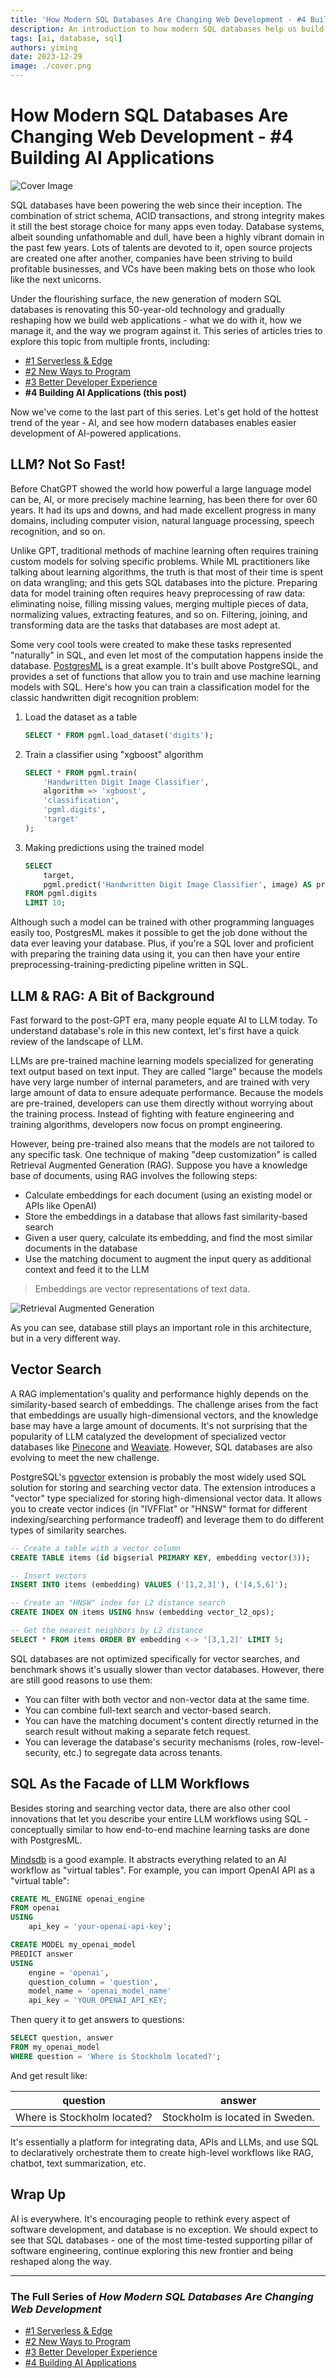 ```yaml
---
title: 'How Modern SQL Databases Are Changing Web Development - #4 Building AI Applications'
description: An introduction to how modern SQL databases help us build AI-powered applications.
tags: [ai, database, sql]
authors: yiming
date: 2023-12-29
image: ./cover.png
---
```


# How Modern SQL Databases Are Changing Web Development - #4 Building AI Applications

![Cover Image](cover.png)

SQL databases have been powering the web since their inception. The combination of strict schema, ACID transactions, and strong integrity makes it still the best storage choice for many apps even today. Database systems, albeit sounding unfathomable and dull, have been a highly vibrant domain in the past few years. Lots of talents are devoted to it, open source projects are created one after another, companies have been striving to build profitable businesses, and VCs have been making bets on those who look like the next unicorns.

Under the flourishing surface, the new generation of modern SQL databases is renovating this 50-year-old technology and gradually reshaping how we build web applications - what we do with it, how we manage it, and the way we program against it. This series of articles tries to explore this topic from multiple fronts, including:

- [#1 Serverless & Edge](/blog/modern-sql-serverless)
- [#2 New Ways to Program](/blog/modern-sql-programming)
- [#3 Better Developer Experience](/blog/modern-sql-dx)
- **#4 Building AI Applications (this post)**

Now we've come to the last part of this series. Let's get hold of the hottest trend of the year - AI, and see how modern databases enables easier development of AI-powered applications.

<!-- truncate -->

## LLM? Not So Fast!

Before ChatGPT showed the world how powerful a large language model can be, AI, or more precisely machine learning, has been there for over 60 years. It had its ups and downs, and had made excellent progress in many domains, including computer vision, natural language processing, speech recognition, and so on.

Unlike GPT, traditional methods of machine learning often requires training custom models for solving specific problems. While ML practitioners like talking about learning algorithms, the truth is that most of their time is spent on data wrangling; and this gets SQL databases into the picture. Preparing data for model training often requires heavy preprocessing of raw data: eliminating noise, filling missing values, merging multiple pieces of data, normalizing values, extracting features, and so on. Filtering, joining, and transforming data are the tasks that databases are most adept at.

Some very cool tools were created to make these tasks represented "naturally" in SQL, and even let most of the computation happens inside the database. [PostgresML](https://postgresml.org/) is a great example. It's built above PostgreSQL, and provides a set of functions that allow you to train and use machine learning models with SQL. Here's how you can train a classification model for the classic handwritten digit recognition problem:

1. Load the dataset as a table

    ```sql
    SELECT * FROM pgml.load_dataset('digits');
    ```

2. Train a classifier using "xgboost" algorithm
   
    ```sql
    SELECT * FROM pgml.train(
        'Handwritten Digit Image Classifier',
        algorithm => 'xgboost',
        'classification',
        'pgml.digits',
        'target'
    );
    ```

3. Making predictions using the trained model

    ```sql
    SELECT
        target,
        pgml.predict('Handwritten Digit Image Classifier', image) AS prediction
    FROM pgml.digits 
    LIMIT 10;
    ```

Although such a model can be trained with other programming languages easily too, PostgresML makes it possible to get the job done without the data ever leaving your database. Plus, if you're a SQL lover and proficient with preparing the training data using it, you can then have your entire preprocessing-training-predicting pipeline written in SQL.

## LLM & RAG: A Bit of Background

Fast forward to the post-GPT era, many people equate AI to LLM today. To understand database's role in this new context, let's first have a quick review of the landscape of LLM.

LLMs are pre-trained machine learning models specialized for generating text output based on text input. They are called "large" because the models have very large number of internal parameters, and are trained with very large amount of data to ensure adequate performance. Because the models are pre-trained, developers can use them directly without worrying about the training process. Instead of fighting with feature engineering and training algorithms, developers now focus on prompt engineering.

However, being pre-trained also means that the models are not tailored to any specific task. One technique of making "deep customization" is called Retrieval Augmented Generation (RAG). Suppose you have a knowledge base of documents, using RAG involves the following steps:

- Calculate embeddings for each document (using an existing model or APIs like OpenAI)
- Store the embeddings in a database that allows fast similarity-based search
- Given a user query, calculate its embedding, and find the most similar documents in the database
- Use the matching document to augment the input query as additional context and feed it to the LLM

> Embeddings are vector representations of text data.

![Retrieval Augmented Generation](rag.png)

As you can see, database still plays an important role in this architecture, but in a very different way.

## Vector Search

A RAG implementation's quality and performance highly depends on the similarity-based search of embeddings. The challenge arises from the fact that embeddings are usually high-dimensional vectors, and the knowledge base may have a large amount of documents. It's not surprising that the popularity of LLM catalyzed the development of specialized vector databases like [Pinecone](https://www.pinecone.io/) and [Weaviate](https://weaviate.io/). However, SQL databases are also evolving to meet the new challenge.

PostgreSQL's [pgvector](https://github.com/pgvector/pgvector) extension is probably the most widely used SQL solution for storing and searching vector data. The extension introduces a "vector" type specialized for storing high-dimensional vector data. It allows you to create vector indices (in "IVFFlat" or "HNSW" format for different indexing/searching performance tradeoff) and leverage them to do different types of similarity searches.

```sql
-- Create a table with a vector column
CREATE TABLE items (id bigserial PRIMARY KEY, embedding vector(3));

-- Insert vectors
INSERT INTO items (embedding) VALUES ('[1,2,3]'), ('[4,5,6]');

-- Create an "HNSW" index for L2 distance search
CREATE INDEX ON items USING hnsw (embedding vector_l2_ops);

-- Get the nearest neighbors by L2 distance
SELECT * FROM items ORDER BY embedding <-> '[3,1,2]' LIMIT 5;
```

SQL databases are not optimized specifically for vector searches, and benchmark shows it's usually slower than vector databases. However, there are still good reasons to use them:

- You can filter with both vector and non-vector data at the same time.
- You can combine full-text search and vector-based search.
- You can have the matching document's content directly returned in the search result without making a separate fetch request.
- You can leverage the database's security mechanisms (roles, row-level-security, etc.) to segregate data across tenants. 

## SQL As the Facade of LLM Workflows

Besides storing and searching vector data, there are also other cool innovations that let you describe your entire LLM workflows using SQL - conceptually similar to how end-to-end machine learning tasks are done with PostgresML.

[Mindsdb](https://mindsdb.com) is a good example. It abstracts everything related to an AI workflow as "virtual tables". For example, you can import OpenAI API as a "virtual table":

```sql
CREATE ML_ENGINE openai_engine
FROM openai
USING
    api_key = 'your-openai-api-key';

CREATE MODEL my_openai_model
PREDICT answer
USING
    engine = 'openai',
    question_column = 'question',
    model_name = 'openai_model_name'
    api_key = 'YOUR_OPENAI_API_KEY;
```

Then query it to get answers to questions:

```sql
SELECT question, answer
FROM my_openai_model
WHERE question = 'Where is Stockholm located?';
```

And get result like:

| question                   |answer                         |
| ---------------------------|-------------------------------|
|Where is Stockholm located? |Stockholm is located in Sweden.|

It's essentially a platform for integrating data, APIs and LLMs, and use SQL to declaratively orchestrate them to create high-level workflows like RAG, chatbot, text summarization, etc. 

## Wrap Up

AI is everywhere. It's encouraging people to rethink every aspect of software development, and database is no exception. We should expect to see that SQL databases - one of the most time-tested supporting pillar of software engineering, continue exploring this new frontier and being reshaped along the way.

---

### The Full Series of *How Modern SQL Databases Are Changing Web Development*

- [#1 Serverless & Edge](/blog/modern-sql-serverless)
- [#2 New Ways to Program](/blog/modern-sql-programming)
- [#3 Better Developer Experience](/blog/modern-sql-dx)
- [#4 Building AI Applications](/blog/modern-sql-ai)
